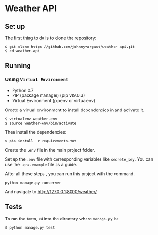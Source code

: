 # Weather API

## Set up

The first thing to do is to clone the repository:
```
$ git clone https://github.com/johnnyvargast/weather-api.git
$ cd weather-api
```

## Running

### Using `Virtual Environment`
- Python 3.7
- PIP (package manager) (pip v19.0.3)
- Virtual Environment (pipenv or virtualenv)


Create a virtual environment to install dependencies in and activate it.
```
$ virtualenv weather-env
$ source weather-env/bin/activate
```
Then install the dependencies:
```
$ pip install -r requirements.txt
```
Create the `.env` file in the main project folder.

Set up the `.env` file with corresponding variables like `secrete_key`. You can use the `.env.example` file as a guide.

After all these steps , you can run this project with the command.

```
python manage.py runserver
```
And navigate to http://127.0.0.1:8000/weather/


## Tests

To run the tests, `cd` into the directory where `manage.py` is:
```sh
$ python manage.py test
```